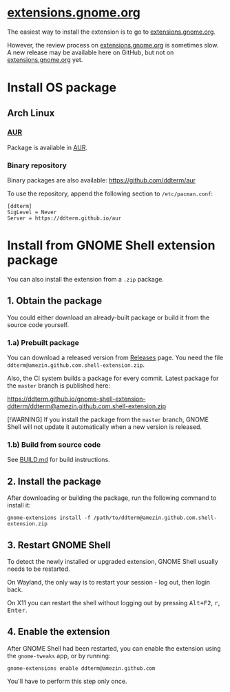 <!--
SPDX-FileCopyrightText: 2021 Aleksandr Mezin <mezin.alexander@gmail.com>

SPDX-License-Identifier: GPL-3.0-or-later
-->

# [extensions.gnome.org]

The easiest way to install the extension is to go to [extensions.gnome.org].

However, the review process on [extensions.gnome.org] is sometimes slow.
A new release may be available here on GitHub, but not on
[extensions.gnome.org] yet.

[extensions.gnome.org]: https://extensions.gnome.org/extension/3780/ddterm/

# Install OS package

## Arch Linux

### [AUR]

Package is available in [AUR].

[AUR]: https://aur.archlinux.org/packages/gnome-shell-extension-ddterm

### Binary repository

Binary packages are also available: <https://github.com/ddterm/aur>

To use the repository, append the following section to `/etc/pacman.conf`:

    [ddterm]
    SigLevel = Never
    Server = https://ddterm.github.io/aur

# Install from GNOME Shell extension package

You can also install the extension from a `.zip` package.

## 1. Obtain the package

You could either download an already-built package or build it from the source
code yourself.

### 1.a) Prebuilt package

You can download a released version from
[Releases](https://github.com/ddterm/gnome-shell-extension-ddterm/releases)
page. You need the file `ddterm@amezin.github.com.shell-extension.zip`.

Also, the CI system builds a package for every commit. Latest package for the
`master` branch is published here:

<https://ddterm.github.io/gnome-shell-extension-ddterm/ddterm@amezin.github.com.shell-extension.zip>

[!WARNING]
If you install the package from the `master` branch, GNOME Shell
will not update it automatically when a new version is released.

### 1.b) Build from source code

See [BUILD.md](BUILD.md) for build instructions.

## 2. Install the package

After downloading or building the package, run the following command to install
it:

    gnome-extensions install -f /path/to/ddterm@amezin.github.com.shell-extension.zip

## 3. Restart GNOME Shell

To detect the newly installed or upgraded extension, GNOME Shell usually needs
to be restarted.

On Wayland, the only way is to restart your session - log out, then login back.

On X11 you can restart the shell without logging out by pressing
<kbd>Alt+F2</kbd>, <kbd>r</kbd>, <kbd>Enter</kbd>.

## 4. Enable the extension

After GNOME Shell had been restarted, you can enable the extension using
the `gnome-tweaks` app, or by running:

    gnome-extensions enable ddterm@amezin.github.com

You'll have to perform this step only once.
